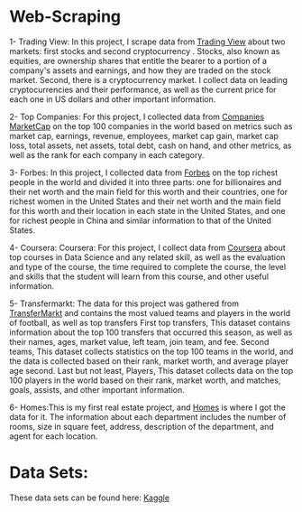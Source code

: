 # Web-Scraping
1- Trading View: In this project, I scrape data from [Trading View](https://www.tradingview.com/) about two markets: first stocks and second cryptocurrency . Stocks, also known as equities, are ownership shares that entitle the bearer to a portion of a company's assets and earnings, and how they are traded on the stock market. Second, there is a cryptocurrency market. I collect data on leading cryptocurrencies and their performance, as well as the current price for each one in US dollars and other important information.
<br />

2- Top Companies: For this project, I collected data from [Companies MarketCap](https://companiesmarketcap.com/) on the top 100 companies in the world based on metrics such as market cap, earnings, revenue, employees, market cap gain, market cap loss, total assets, net assets, total debt, cash on hand, and other metrics, as well as the rank for each company in each category. 
<br />

3- Forbes: In this project, I collected data from [Forbes](https://www.forbes.com/?sh=614c71ba2254) on the top richest people in the world and divided it into three parts: one for billionaires and their net worth and the main field for this worth and their countries, one for richest women in the United States and their net worth and the main field for this worth and their location in each state in the United States, and one for richest people in China and similar information to that of the United States.
<br />

4- Coursera: Coursera: For this project, I collect data from [Coursera](https://www.coursera.org/) about top courses in Data Science and any related skill, as well as the evaluation and type of the course, the time required to complete the course, the level and skills that the student will learn from this course, and other useful information.
<br />

5- Transfermarkt: The data for this project was gathered from [TransferMarkt](https://www.transfermarkt.com/) and contains the most valued teams and players in the world of football, as well as top transfers
First top transfers, This dataset contains information about the top 100 transfers that occurred this season, as well as their names, ages, market value, left team, join team, and fee.
Second teams, This dataset collects statistics on the top 100 teams in the world, and the data is collected based on their rank, market worth, and average player age second. 
Last but not least, Players, This dataset collects data on the top 100 players in the world based on their rank, market worth, and matches, goals, assists, and other important information.
<br />

6- Homes:This is my first real estate project, and [Homes](https://www.homes.com/) is where I got the data for it. The information about each department includes the number of rooms, size in square feet, address, description of the department, and agent for each location. 
<br />

# Data Sets:
These data sets can be found here: [Kaggle](https://www.kaggle.com/yasseralansaryy)
